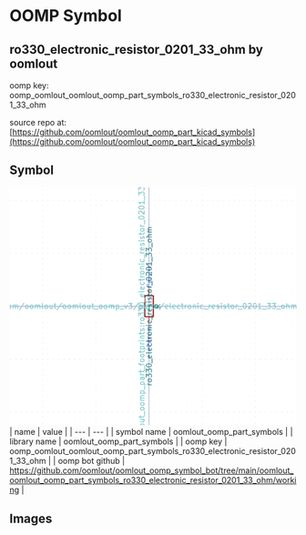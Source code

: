 # OOMP Symbol  
## ro330_electronic_resistor_0201_33_ohm  by oomlout  
  
oomp key: oomp_oomlout_oomlout_oomp_part_symbols_ro330_electronic_resistor_0201_33_ohm  
  
source repo at: [https://github.com/oomlout/oomlout_oomp_part_kicad_symbols](https://github.com/oomlout/oomlout_oomp_part_kicad_symbols)  
## Symbol  
  
[![working.png](working_600.png)](working.png)  
| name | value | 
| --- | --- | 
| symbol name | oomlout_oomp_part_symbols | 
| library name | oomlout_oomp_part_symbols | 
| oomp key | oomp_oomlout_oomlout_oomp_part_symbols_ro330_electronic_resistor_0201_33_ohm | 
| oomp bot github | https://github.com/oomlout/oomlout_oomp_symbol_bot/tree/main/oomlout_oomlout_oomp_part_symbols_ro330_electronic_resistor_0201_33_ohm/working | 
## Images  
